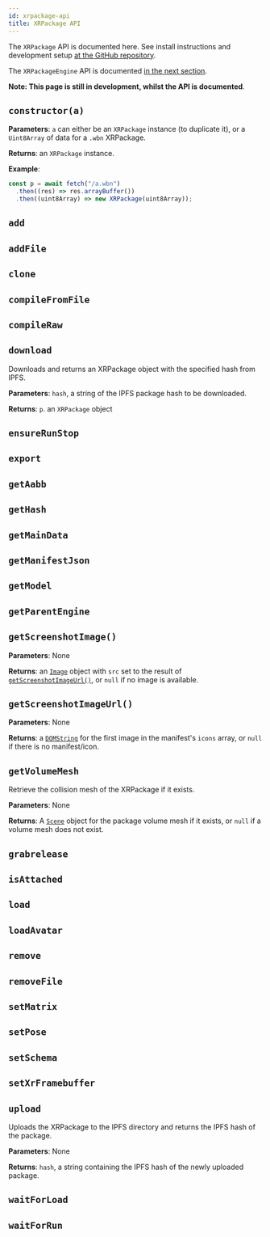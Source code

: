 ```yaml
---
id: xrpackage-api
title: XRPackage API
---
```


The `XRPackage` API is documented here. See install instructions and development setup <a href="https://github.com/webaverse/xrpackage" target="_blank" rel="noopener noreferrer">at the GitHub repository</a>.

The `XRPackageEngine` API is documented [in the next section](./8-xrpackage-engine-api.md).

**Note: This page is still in development, whilst the API is documented**.

## `constructor(a)`

**Parameters**: `a` can either be an `XRPackage` instance (to duplicate it), or a `Uint8Array` of data for a `.wbn` XRPackage.

**Returns**: an `XRPackage` instance.

**Example**:

```js
const p = await fetch("/a.wbn")
  .then((res) => res.arrayBuffer())
  .then((uint8Array) => new XRPackage(uint8Array));
```

## `add`

## `addFile`

## `clone`

## `compileFromFile`

## `compileRaw`

## `download`

Downloads and returns an XRPackage object with the specified hash from IPFS.

**Parameters**: `hash`, a string of the IPFS package hash to be downloaded.

**Returns**: `p`. an `XRPackage` object


## `ensureRunStop`

## `export`

## `getAabb`

## `getHash`

## `getMainData`

## `getManifestJson`

## `getModel`

## `getParentEngine`

## `getScreenshotImage()`

**Parameters**: None

**Returns**: an <a href="https://developer.mozilla.org/en-US/docs/Web/API/HTMLImageElement/Image" target="_blank" rel="noopener noreferrer">`Image`</a> object with `src` set to the result of [`getScreenshotImageUrl()`](#getscreenshotimageurl), or `null` if no image is available.

## `getScreenshotImageUrl()`

**Parameters**: None

**Returns**: a <a href="https://developer.mozilla.org/en-US/docs/Web/API/DOMString" target="_blank" rel="noopener noreferrer">`DOMString`</a> for the first image in the manifest's `icons` array, or `null` if there is no manifest/icon.

## `getVolumeMesh`

Retrieve the collision mesh of the XRPackage if it exists.

**Parameters**: None

**Returns**: A <a href="https://threejs.org/docs/#api/en/scenes/Scene" target="_blank" rel="noopener noreferrer">`Scene`</a> object for the package volume mesh if it exists, or `null` if a volume mesh does not exist.

## `grabrelease`

## `isAttached`

## `load`

## `loadAvatar`

## `remove`

## `removeFile`

## `setMatrix`

## `setPose`

## `setSchema`

## `setXrFramebuffer`

## `upload`

Uploads the XRPackage to the IPFS directory and returns the IPFS hash of the package.

**Parameters**: None

**Returns**: `hash`, a string containing the IPFS hash of the newly uploaded package.


## `waitForLoad`

## `waitForRun`
